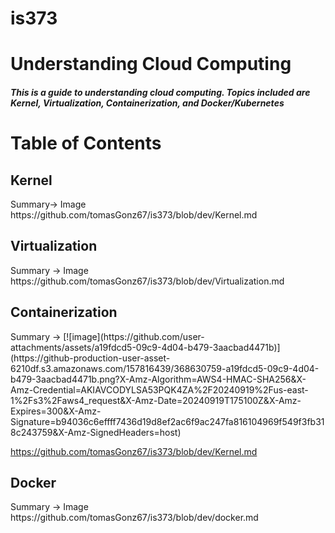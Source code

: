 # is373
<h1>Understanding Cloud Computing</h1>
<h5>This is a guide to understanding cloud computing. Topics included are Kernel, Virtualization, Containerization, and Docker/Kubernetes</h5>

<h1> Table of Contents </h1>
<h2>Kernel</h2> 
Summary-> Image
https://github.com/tomasGonz67/is373/blob/dev/Kernel.md

<h2>Virtualization</h2> 
Summary -> Image
https://github.com/tomasGonz67/is373/blob/dev/Virtualization.md

<h2>Containerization</h2>
Summary -> [![image](https://github.com/user-attachments/assets/a19fdcd5-09c9-4d04-b479-3aacbad4471b)](https://github-production-user-asset-6210df.s3.amazonaws.com/157816439/368630759-a19fdcd5-09c9-4d04-b479-3aacbad4471b.png?X-Amz-Algorithm=AWS4-HMAC-SHA256&X-Amz-Credential=AKIAVCODYLSA53PQK4ZA%2F20240919%2Fus-east-1%2Fs3%2Faws4_request&X-Amz-Date=20240919T175100Z&X-Amz-Expires=300&X-Amz-Signature=b94036c6effff7436d19d8ef2ac6f9ac247fa816104969f549f3fb318c243759&X-Amz-SignedHeaders=host)

https://github.com/tomasGonz67/is373/blob/dev/Kernel.md

<h2>Docker</h2> 
Summary -> Image
https://github.com/tomasGonz67/is373/blob/dev/docker.md
